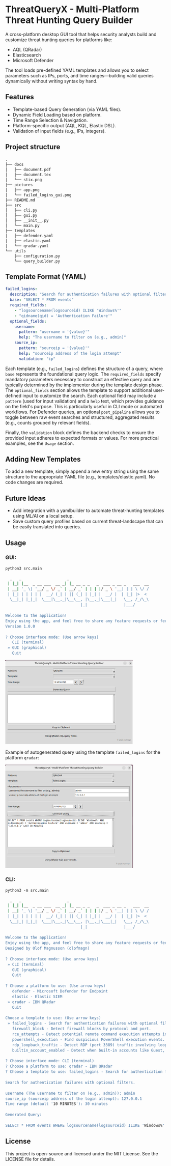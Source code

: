 #  ThreatQueryX - Multi-Platform Threat Hunting Query Builder
A cross-platform desktop GUI tool that helps security analysts build and customize threat hunting queries for platforms like:
- AQL (QRadar)
- Elasticsearch
- Microsoft Defender

The tool loads pre-defined YAML templates and allows you to select parameters such as IPs, ports, and time ranges—building valid queries dynamically without writing syntax by hand.

##  Features
-  Template-based Query Generation (via YAML files).
-  Dynamic Field Loading based on platform.
-  Time Range Selection & Navigation.
-  Platform-specific output (AQL, KQL, Elastic DSL).
-  Validation of input fields (e.g., IPs, integers).

## Project structure
```
.
├── docs
│   ├── document.pdf
│   ├── document.tex
│   └── stix.png
├── pictures
│   ├── app.png
│   └── failed_logins_gui.png
├── README.md
├── src
│   ├── cli.py
│   ├── gui.py
│   ├── __init__.py
│   └── main.py
├── templates
│   ├── defender.yaml
│   ├── elastic.yaml
│   └── qradar.yaml
└── utils
    ├── configuration.py
    └── query_builder.py
```

##  Template Format (YAML)
```yaml
failed_logins:
  description: "Search for authentication failures with optional filters."
  base: "SELECT * FROM events"
  required_fields:
    - "logsourcename(logsourceid) ILIKE 'Windows%'"
    - "qidname(qid) = 'Authentication Failure'"
  optional_fields:
    username:
      pattern: "username = '{value}'"
      help: "The username to filter on (e.g., admin)"
    source_ip:
      pattern: "sourceip = '{value}'"
      help: "sourceip address of the login attempt"
      validation: "ip"
```

Each template (e.g., `failed_logins`) defines the structure of a query, where `base` represents the foundational query logic. The `required_fields` specify mandatory parameters necessary to construct an effective query and are typically determined by the implementer during the template design phase. The `optional_fields` section allows the template to support additional user-defined input to customize the search. Each optional field may include a `pattern` (used for input validation) and a `help` text, which provides guidance on the field's purpose. This is particularly useful in CLI mode or automated workflows. For Defender queries, an optional `post_pipeline` allows you to toggle between raw event searches and structured, aggregated results (e.g., counts grouped by relevant fields). 

Finally, the `validation` block defines the backend checks to ensure the provided input adheres to expected formats or values. For more practical examples, see the `Usage` section. 

## Adding New Templates
To add a new template, simply append a new entry string using the same structure to the appropriate YAML file (e.g., templates/elastic.yaml). No code changes are required.

##  Future Ideas
- Add integration with a yamlbuilder to automate threat-hunting templates using ML/AI on a local setup.
- Save custom query profiles based on current threat-landscape that can be easily translated into queries.

##  Usage

### GUI:
```python3
python3 src.main
```

```bash
  _   _                    _                                   
 | |_| |__  _ __ ___  __ _| |_ __ _ _   _  ___ _ __ _   ___  __
 | __| '_ \| '__/ _ \/ _` | __/ _` | | | |/ _ \ '__| | | \ \/ /
 | |_| | | | | |  __/ (_| | || (_| | |_| |  __/ |  | |_| |>  < 
  \__|_| |_|_|  \___|\__,_|\__\__, |\__,_|\___|_|   \__, /_/\_\
                                 |_|                |___/      

Welcome to the application! 
Enjoy using the app, and feel free to share any feature requests or feedback!
Version 1.0.0

? Choose interface mode: (Use arrow keys)
   CLI (terminal)
 » GUI (graphical)
   Quit

```

<img src="pictures/app.png" alt="app gui" width="400"/>

Example of autogenerated query using the template `failed_logins` for the platform `qradar`:

<img src="pictures/failed_logins_gui.png" alt="app gui" width="400"/>

### CLI:

```python3
python3 -m src.main
```

```bash
  _   _                    _                                   
 | |_| |__  _ __ ___  __ _| |_ __ _ _   _  ___ _ __ _   ___  __
 | __| '_ \| '__/ _ \/ _` | __/ _` | | | |/ _ \ '__| | | \ \/ /
 | |_| | | | | |  __/ (_| | || (_| | |_| |  __/ |  | |_| |>  < 
  \__|_| |_|_|  \___|\__,_|\__\__, |\__,_|\___|_|   \__, /_/\_\
                                 |_|                |___/      

Welcome to the application! 
Enjoy using the app, and feel free to share any feature requests or feedback!
Designed by Olof Magnusson (olofmagn)

? Choose interface mode: (Use arrow keys)
 » CLI (terminal)
   GUI (graphical)
   Quit

? Choose a platform to use: (Use arrow keys)
   defender - Microsoft Defender for Endpoint
   elastic - Elastic SIEM
 » qradar - IBM QRadar
   Quit

Choose a template to use: (Use arrow keys)
 » failed_logins - Search for authentication failures with optional filters.
   firewall_block - Detect firewall blocks by protocol and port.
   rce_attempts - Detect potential remote command execution attempts in logs.
   powershell_execution - Find suspicious PowerShell execution events.
   rdp_loopback_traffic - Detect RDP (port 3389) traffic involving loopback addresses (127.0.0.0/8) using Event ID 5156.
   builtin_account_enabled - Detect when built-in accounts like Guest, DefaultAccount, or Administrator are enabled.

? Choose interface mode: CLI (terminal)
? Choose a platform to use: qradar - IBM QRadar
? Choose a template to use: failed_logins - Search for authentication failures with optional filters.

Search for authentication failures with optional filters.

username (The username to filter on (e.g., admin)): admin
source_ip (sourceip address of the login attempt): 127.0.0.1
Time range (default '10 MINUTES'): 30 minutes

Generated Query:

SELECT * FROM events WHERE logsourcename(logsourceid) ILIKE 'Windows%' AND qidname(qid) = 'Authentication Failure' AND username = 'admin' AND sourceip = '127.0.0.1' LAST 30 MINUTES
```

##  License
This project is open-source and licensed under the MIT License. See the LICENSE file for details.
